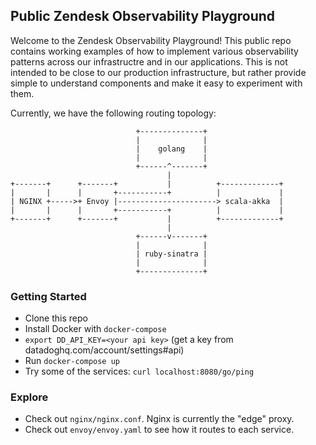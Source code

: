 ## Public Zendesk Observability Playground ##

Welcome to the Zendesk Observability Playground! This public repo contains working examples of how to implement various observability patterns across our infrastructre and in our applications. This is not intended to be close to our production infrastructure, but rather provide simple to understand components and make it easy to experiment with them. 

Currently, we have the following routing topology:
```
                            +--------------+
                            |              |
                            |    golang    |
                            |              |
                            +------^-------+
                                   |
+-------+      +-------+           |          +-------------+
|       |      |       +-----------+          |             |
| NGINX +----->+ Envoy |----------------------> scala-akka  |
|       |      |       +-----------+          |             |
+-------+      +-------+           |          +-------------+
                                   |
                            +------v-------+
                            |              |
                            | ruby-sinatra |
                            |              |
                            +--------------+
```


### Getting Started ###
- Clone this repo
- Install Docker with `docker-compose`
- `export DD_API_KEY=<your api key>` (get a key from datadoghq.com/account/settings#api)
- Run `docker-compose up`
- Try some of the services: `curl localhost:8080/go/ping`

### Explore ###
- Check out `nginx/nginx.conf`. Nginx is currently the "edge" proxy.
- Check out `envoy/envoy.yaml` to see how it routes to each service.
